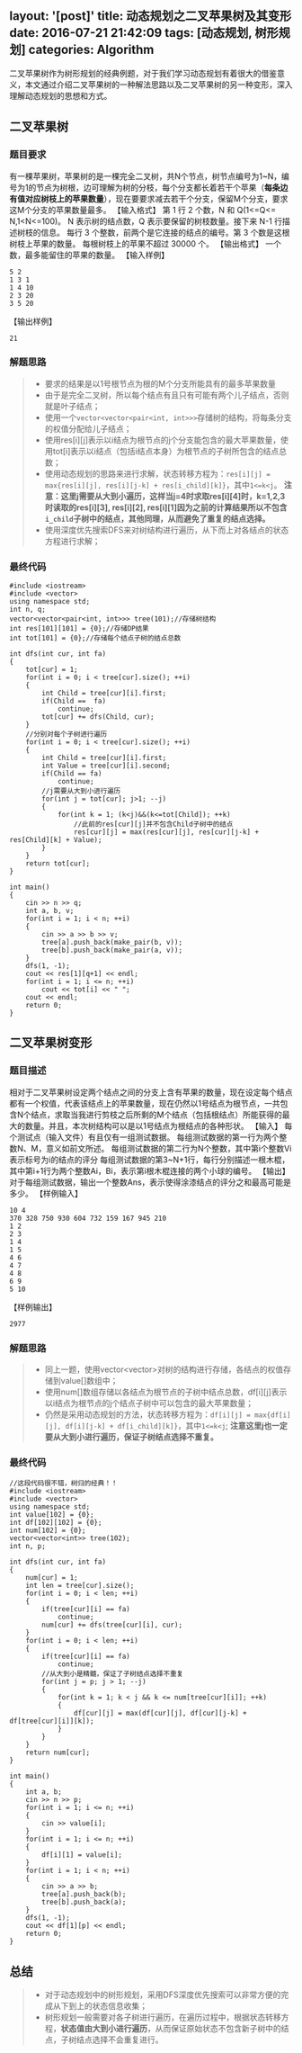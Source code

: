 layout: '[post]'
title: 动态规划之二叉苹果树及其变形
date: 2016-07-21 21:42:09
tags: [动态规划, 树形规划]
categories: Algorithm
---
二叉苹果树作为树形规划的经典例题，对于我们学习动态规划有着很大的借鉴意义，本文通过介绍二叉苹果树的一种解法思路以及二叉苹果树的另一种变形，深入理解动态规划的思想和方式。

## 二叉苹果树
### 题目要求
有一棵苹果树，苹果树的是一棵完全二叉树，共N个节点，树节点编号为1~N，编号为1的节点为树根，边可理解为树的分枝，每个分支都长着若干个苹果（**每条边有值对应树枝上的苹果数量**），现在要要求减去若干个分支，保留M个分支，要求这M个分支的苹果数量最多。
【输入格式】
第 1 行 2 个数，N 和 Q(1<=Q<= N,1<N<=100)。
N 表示树的结点数，Q 表示要保留的树枝数量。接下来 N-1 行描述树枝的信息。
每行 3 个整数，前两个是它连接的结点的编号。第 3 个数是这根树枝上苹果的数量。
每根树枝上的苹果不超过 30000 个。
【输出格式】
一个数，最多能留住的苹果的数量。
【输入样例】

    5 2
    1 3 1
    1 4 10
    2 3 20
    3 5 20

【输出样例】

    21

### 解题思路

> * 要求的结果是以1号根节点为根的M个分支所能具有的最多苹果数量
> * 由于是完全二叉树，所以每个结点有且只有可能有两个儿子结点，否则就是叶子结点；
> * 使用一个`vector<vector<pair<int, int>>>`存储树的结构，将每条分支的权值分配给儿子结点；
> * 使用res[i][j]表示以i结点为根节点的j个分支能包含的最大苹果数量，使用tot[i]表示以i结点（包括i结点本身）为根节点的子树所包含的结点总数；
> * 使用动态规划的思路来进行求解，状态转移方程为：`res[i][j] = max{res[i][j], res[i][j-k] + res[i_child][k]}`，其中`1<=k<j`。
**注意：这里j需要从大到小遍历，这样当j=4时求取res[i][4]时，k=1,2,3时读取的res[i][3], res[i][2], res[i][1]因为之前的计算结果所以不包含`i_child`子树中的结点，其他同理，从而避免了重复的结点选择。**
> * 使用深度优先搜索DFS来对树结构进行遍历，从下而上对各结点的状态方程进行求解；

<!--more-->

### 最终代码
```
#include <iostream>
#include <vector>
using namespace std;
int n, q;
vector<vector<pair<int, int>>> tree(101);//存储树结构
int res[101][101] = {0};//存储DP结果
int tot[101] = {0};//存储每个结点子树的结点总数

int dfs(int cur, int fa)
{
    tot[cur] = 1;
    for(int i = 0; i < tree[cur].size(); ++i)
    {
        int Child = tree[cur][i].first;
        if(Child ==  fa)
            continue;
        tot[cur] += dfs(Child, cur);
    }
    //分别对每个子树进行遍历
    for(int i = 0; i < tree[cur].size(); ++i)
    {
        int Child = tree[cur][i].first;
        int Value = tree[cur][i].second;
        if(Child == fa)
            continue;
        //j需要从大到小进行遍历
        for(int j = tot[cur]; j>1; --j)
        {
            for(int k = 1; (k<j)&&(k<=tot[Child]); ++k)
                //此前的res[cur][j]并不包含Child子树中的结点
                res[cur][j] = max(res[cur][j], res[cur][j-k] + res[Child][k] + Value);
        }
    }
    return tot[cur];
}

int main()
{
    cin >> n >> q;
    int a, b, v;
    for(int i = 1; i < n; ++i)
    {
        cin >> a >> b >> v;
        tree[a].push_back(make_pair(b, v));
        tree[b].push_back(make_pair(a, v));
    }
    dfs(1, -1);
    cout << res[1][q+1] << endl;
    for(int i = 1; i <= n; ++i)
        cout << tot[i] << " ";
    cout << endl;
    return 0;
}
```


## 二叉苹果树变形
### 题目描述
相对于二叉苹果树设定两个结点之间的分支上含有苹果的数量，现在设定每个结点都有一个权值，代表该结点上的苹果数量，现在仍然以1号结点为根节点，一共包含N个结点，求取当我进行剪枝之后所剩的M个结点（包括根结点）所能获得的最大的数量。并且，本次树结构可以是以1号结点为根结点的各种形状。
【输入】
每个测试点（输入文件）有且仅有一组测试数据。
每组测试数据的第一行为两个整数N、M，意义如前文所述。
每组测试数据的第二行为N个整数，其中第i个整数Vi表示标号为i的结点的评分
每组测试数据的第3~N+1行，每行分别描述一根木棍，其中第i+1行为两个整数Ai，Bi，表示第i根木棍连接的两个小球的编号。
【输出】
对于每组测试数据，输出一个整数Ans，表示使得涂漆结点的评分之和最高可能是多少。
【样例输入】

    10 4
    370 328 750 930 604 732 159 167 945 210
    1 2
    2 3
    1 4
    1 5
    4 6
    4 7
    4 8
    6 9
    5 10

【样例输出】

    2977

### 解题思路

> * 同上一题，使用vector<vector<int>>对树的结构进行存储，各结点的权值存储到value[]数组中；
> * 使用num[]数组存储以各结点为根节点的子树中结点总数，df[i][j]表示以i结点为根节点的j个结点子树中可以包含的最大苹果数量；
> * 仍然是采用动态规划的方法，状态转移方程为：`df[i][j] = max{df[i][j], df[i][j-k] + df[i_child][k]}`，其中`1<=k<j`;
**注意这里j也一定要从大到小进行遍历，保证子树结点选择不重复。**

### 最终代码
```
//这段代码很不错，树归的经典！！
#include <iostream>
#include <vector>
using namespace std;
int value[102] = {0};
int df[102][102] = {0};
int num[102] = {0};
vector<vector<int>> tree(102);
int n, p;

int dfs(int cur, int fa)
{
    num[cur] = 1;
    int len = tree[cur].size();
    for(int i = 0; i < len; ++i)
    {
        if(tree[cur][i] == fa)
            continue;
        num[cur] += dfs(tree[cur][i], cur);
    }
    for(int i = 0; i < len; ++i)
    {
        if(tree[cur][i] == fa)
            continue;
        //从大到小是精髓，保证了子树结点选择不重复
        for(int j = p; j > 1; --j) 
        {
            for(int k = 1; k < j && k <= num[tree[cur][i]]; ++k)
            {
                df[cur][j] = max(df[cur][j], df[cur][j-k] + df[tree[cur][i]][k]);
            }
        }
    }
    return num[cur];
}

int main()
{
    int a, b;
    cin >> n >> p;
    for(int i = 1; i <= n; ++i)
    {
        cin >> value[i];
    }
    for(int i = 1; i <= n; ++i)
    {
        df[i][1] = value[i];
    }
    for(int i = 1; i < n; ++i)
    {
        cin >> a >> b;
        tree[a].push_back(b);
        tree[b].push_back(a);
    }
    dfs(1, -1);
    cout << df[1][p] << endl;
    return 0;
}
```

## 总结
> * 对于动态规划中的树形规划，采用DFS深度优先搜索可以非常方便的完成从下到上的状态信息收集；
> * 树形规划一般需要对各子树进行遍历，在遍历过程中，根据状态转移方程，**状态值由大到小进行遍历**，从而保证原始状态不包含新子树中的结点，子树结点选择不会重复进行。
